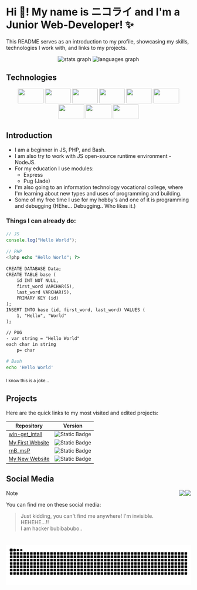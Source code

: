# Hi 👋! My name is ニコライ and I'm a Junior Web-Developer! ✨

This README serves as an introduction to my profile, showcasing my skills, technologies I work with, and links to my projects.

<div align="center">
  <img src="https://github-readme-stats.vercel.app/api?username=nikas17mc&hide_title=false&hide_rank=false&show_icons=true&include_all_commits=true&count_private=true&theme=tokyonight&locale=en&hide_border=true" height="180" alt="stats graph"  />
  <img src="https://github-readme-stats.vercel.app/api/top-langs?username=nikas17mc&locale=en&hide_title=false&layout=compact&card_width=320&langs_count=8&theme=tokyonight&hide_border=true" height="180" alt="languages graph"  />
</div>

## Technologies

<div align="center" >
  <img height="40" width="70" src="https://cdn.simpleicons.org/html5/E34F26" />
  <img height="40" width="70" src="https://cdn.simpleicons.org/css/663399" />
  <img height="40" width="70" src="https://cdn.simpleicons.org/javascript/F7DF1E" />
  <img height="40" width="70" src="https://cdn.simpleicons.org/php/777BB4" />
  <img height="40" width="70" src="https://cdn.simpleicons.org/mysql/4479A1" />
  <img height="40" width="70" src="https://cdn.simpleicons.org/nodedotjs/5FA04E" />
  <img height="40" width="70" src="https://cdn.simpleicons.org/express/8A8A8A" />
  <img height="40" width="70" src="https://cdn.simpleicons.org/pug/A86454" />
  <img height="40" width="70" src="https://cdn.simpleicons.org/gnubash/4EAA25" />
</div>


## Introduction

- I am a beginner in JS, PHP, and Bash.
- I am also try to work with JS open-source runtime environment - NodeJS.
- For my education I use modules:
  - Express
  - Pug (Jade)
- I'm also going to an information technology vocational college, where I'm learning about new types and uses of programming and building.
- Some of my free time I use for my hobby's and one of it is programming and debugging (HEhe... Debugging.. Who likes it.)

### Things I can already do:

```javascript
// JS
console.log("Hello World");
```

```php
// PHP
<?php echo "Hello World"; ?>
```

```mysql
CREATE DATABASE Data;
CREATE TABLE base (
    id INT NOT NULL,
    first_word VARCHAR(5),
    last_word VARCHAR(5),
    PRIMARY KEY (id)
);
INSERT INTO base (id, first_word, last_word) VALUES (
    1, "Hello", "World"
);
```

```pug
// PUG
- var string = "Hello World"
each char in string
    p= char
```

```bash
# Bash
echo 'Hello World'
```

<sub>I know this is a joke...</sub>

## Projects

Here are the quick links to my most visited and edited projects:

| Repository | Version |
| ---------- | :-----: |
| [win-get_intall](https://github.com/nikas17mc/win-get_install_script) | ![Static Badge](https://img.shields.io/badge/Version-Alpa_0.0.3-green) |
| [My First Website](https://github.com/nikas17mc/nikas17mc.github.io) | ![Static Badge](https://img.shields.io/badge/Version-Alpa_0.0.2.2-blue) |
| [rnB_msP](https://github.com/nikas17mc/rnB_msP) | ![Static Badge](https://img.shields.io/badge/Version-Beta_0.1-orange) |
| [My New Website](https://github.com/nikas17mc/aniBuu) | ![Static Badge](https://img.shields.io/badge/Version-Alpa_0.0.5-663399) |

## Social Media

<div align="right">
  <img align="right" height="150" src="https://i.imgflip.com/7onfrb.jpg" />
  <img align="right" height="150" src="https://i.imgflip.com/6zr6q4.gif" />
</div>

>[!NOTE]
> You can find me on these social media:

> Just kidding, you can't find me anywhere! I'm invisible. HEHEHE...!! <br> I am hacker bubibabubo..

<br>

<picture>
  <source media="(prefers-color-scheme: dark)" srcset="https://raw.githubusercontent.com/nikas17mc/nikas17mc/snake-output/github-snake-dark.svg" />
  <source media="(prefers-color-scheme: light)" srcset="https://raw.githubusercontent.com/nikas17mc/nikas17mc/snake-output/github-snake.svg" />
  <img alt="github contribution grid snake animation" src="https://raw.githubusercontent.com/nikas17mc/nikas17mc/snake-output/github-snake.svg" />
</picture>
